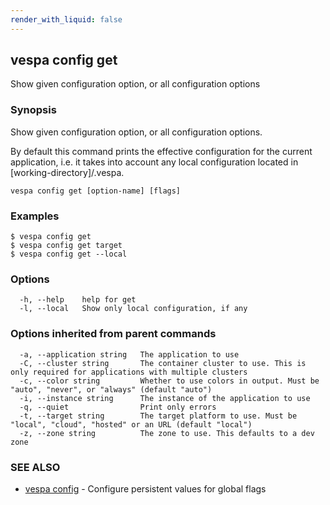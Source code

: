 ```yaml
---
render_with_liquid: false
---
```


## vespa config get

Show given configuration option, or all configuration options

### Synopsis

Show given configuration option, or all configuration options.

By default this command prints the effective configuration for the current
application, i.e. it takes into account any local configuration located in
[working-directory]/.vespa.


```
vespa config get [option-name] [flags]
```

### Examples

```
$ vespa config get
$ vespa config get target
$ vespa config get --local

```

### Options

```
  -h, --help    help for get
  -l, --local   Show only local configuration, if any
```

### Options inherited from parent commands

```
  -a, --application string   The application to use
  -C, --cluster string       The container cluster to use. This is only required for applications with multiple clusters
  -c, --color string         Whether to use colors in output. Must be "auto", "never", or "always" (default "auto")
  -i, --instance string      The instance of the application to use
  -q, --quiet                Print only errors
  -t, --target string        The target platform to use. Must be "local", "cloud", "hosted" or an URL (default "local")
  -z, --zone string          The zone to use. This defaults to a dev zone
```

### SEE ALSO

* [vespa config](vespa_config.html)	 - Configure persistent values for global flags

